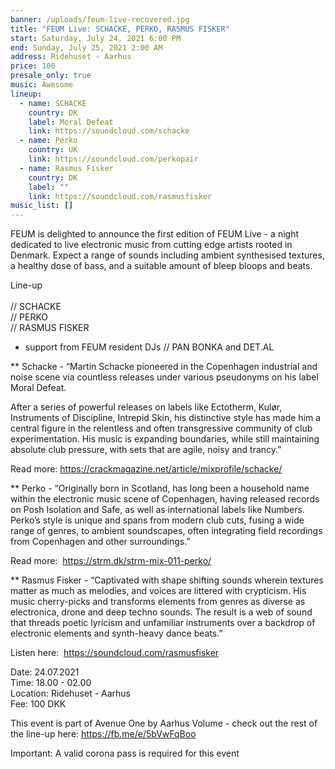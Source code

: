 ```yaml
---
banner: /uploads/feum-live-recovered.jpg
title: "FEUM Live: SCHACKE, PERKO, RASMUS FISKER"
start: Saturday, July 24, 2021 6:00 PM
end: Sunday, July 25, 2021 2:00 AM
address: Ridehuset - Aarhus
price: 100
presale_only: true
music: Awesome
lineup:
  - name: SCHACKE
    country: DK
    label: Moral Defeat
    link: https://soundcloud.com/schacke
  - name: Perko
    country: UK
    link: https://soundcloud.com/perkopair
  - name: Rasmus Fisker
    country: DK
    label: ""
    link: https://soundcloud.com/rasmusfisker
music_list: []
---
```

<!--StartFragment-->

FEUM is delighted to announce the first edition of FEUM Live - a night dedicated to live electronic music from cutting edge artists rooted in Denmark. Expect a range of sounds including ambient synthesised textures, a healthy dose of bass, and a suitable amount of bleep bloops and beats.

Line-up\
\
// SCHACKE\
// PERKO\
// RASMUS FISKER

+ support from FEUM resident DJs // PAN BONKA and DET.AL



\*\* Schacke - “Martin Schacke pioneered in the Copenhagen industrial and noise scene via countless releases under various pseudonyms on his label Moral Defeat.

After a series of powerful releases on labels like Ectotherm, Kulør, Instruments of Discipline, Intrepid Skin, his distinctive style has made him a central figure in the relentless and often transgressive community of club experimentation. His music is expanding boundaries, while still maintaining absolute club pressure, with sets that are agile, noisy and trancy.”

Read more: <https://crackmagazine.net/article/mixprofile/schacke/>

\*\* Perko - “Originally born in Scotland, has long been a household name within the electronic music scene of Copenhagen, having released records on Posh Isolation and Safe, as well as international labels like Numbers. Perko’s style is unique and spans from modern club cuts, fusing a wide range of genres, to ambient soundscapes, often integrating field recordings from Copenhagen and other surroundings.”

Read more:  <https://strm.dk/strm-mix-011-perko/>

\*\* Rasmus Fisker - “Captivated with shape shifting sounds wherein textures matter as much as melodies, and voices are littered with crypticism. His music cherry-picks and transforms elements from genres as diverse as electronica, drone and deep techno sounds. The result is a web of sound that threads poetic lyricism and unfamiliar instruments over a backdrop of electronic elements and synth-heavy dance beats.”

Listen here:  <https://soundcloud.com/rasmusfisker>

Date: 24.07.2021\
Time: 18.00 - 02.00\
Location: Ridehuset - Aarhus\
Fee: 100 DKK 

This event is part of Avenue One by Aarhus Volume - check out the rest of the line-up here: <https://fb.me/e/5bVwFqBoo>



Important: A valid corona pass is required for this event



<!--EndFragment-->